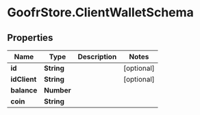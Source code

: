 # GoofrStore.ClientWalletSchema

## Properties
Name | Type | Description | Notes
------------ | ------------- | ------------- | -------------
**id** | **String** |  | [optional] 
**idClient** | **String** |  | [optional] 
**balance** | **Number** |  | 
**coin** | **String** |  | 
